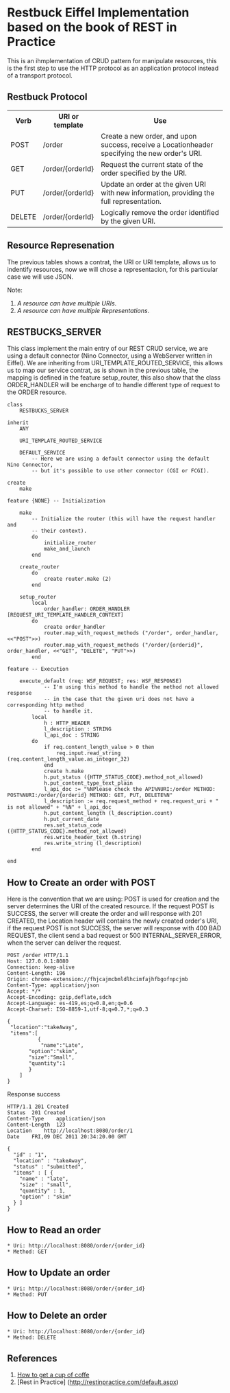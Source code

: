 Restbuck Eiffel Implementation based on the book of REST in Practice
====================================================================
This is an ihmplementation of CRUD pattern for manipulate resources, this is the first step to use
the HTTP protocol as an application protocol instead of a transport protocol.

Restbuck Protocol
-----------------

<table>
<TR><TH>Verb</TH>         <TH>URI or template</TH>     <TH>Use</TH></TR>
<TR><TD>POST</TD>         <TD>/order</TD>              <TD>Create a new order, and upon success, receive a Locationheader specifying the new order's URI.</TD></TR>
<TR><TD>GET</TD>          <TD>/order/{orderId}</TD>    <TD>Request the current state of the order specified by the URI.</TD></TR>
<TR><TD>PUT</TD>          <TD>/order/{orderId}</TD>    <TD>Update an order at the given URI with new information, providing the full representation.</TD></TR>
<TR><TD>DELETE</TD>       <TD>/order/{orderId}</TD>    <TD>Logically remove the order identified by the given URI.</TD></TR>
</table>

Resource Represenation
----------------------
The previous tables shows a contrat, the URI or URI template, allows us to indentify resources, now we will chose a 
representacion, for this particular case we will use JSON.

Note: <br/>
1. *A resource can have multiple URIs*.<br/>
2. *A resource can have multiple Representations*.<br/>

RESTBUCKS_SERVER
----------------
This class implement the main entry of our REST CRUD service, we are using a default connector (Nino Connector, 
using a WebServer written in Eiffel).
We are inheriting from URI_TEMPLATE_ROUTED_SERVICE, this allows us to map our service contrat, as is shown in the previous
table, the mapping is defined in the feature setup_router, this also show that the class ORDER_HANDLER will be encharge
of to handle different type of request to the ORDER resource.


	class
		RESTBUCKS_SERVER
	
	inherit
		ANY
	
		URI_TEMPLATE_ROUTED_SERVICE
	
		DEFAULT_SERVICE
			-- Here we are using a default connector using the default Nino Connector,
			-- but it's possible to use other connector (CGI or FCGI).
	
	create
		make
	
	feature {NONE} -- Initialization
	
		make
			-- Initialize the router (this will have the request handler and 
			-- their context).
			do
				initialize_router
				make_and_launch
			end
	
		create_router
			do
				create router.make (2)
			end
	
		setup_router
			local
				order_handler: ORDER_HANDLER [REQUEST_URI_TEMPLATE_HANDLER_CONTEXT]
			do
				create order_handler
				router.map_with_request_methods ("/order", order_handler, <<"POST">>)
				router.map_with_request_methods ("/order/{orderid}", order_handler, <<"GET", "DELETE", "PUT">>)
			end
	
	feature -- Execution
	
		execute_default (req: WSF_REQUEST; res: WSF_RESPONSE)
				-- I'm using this method to handle the method not allowed response
				-- in the case that the given uri does not have a corresponding http method
				-- to handle it.
			local
				h : HTTP_HEADER
				l_description : STRING
				l_api_doc : STRING
			do
				if req.content_length_value > 0 then
					req.input.read_string (req.content_length_value.as_integer_32)
				end
				create h.make
				h.put_status ({HTTP_STATUS_CODE}.method_not_allowed)
				h.put_content_type_text_plain
				l_api_doc := "%NPlease check the API%NURI:/order METHOD: POST%NURI:/order/{orderid} METHOD: GET, PUT, DELETE%N"
				l_description := req.request_method + req.request_uri + " is not allowed" + "%N" + l_api_doc
				h.put_content_length (l_description.count)
				h.put_current_date
				res.set_status_code ({HTTP_STATUS_CODE}.method_not_allowed)
				res.write_header_text (h.string)
				res.write_string (l_description)
			end
	
	end



How to Create an order with POST
--------------------------------

Here is the convention that we are using: 
POST is used for creation and the server determines the URI of the created resource.
If the request POST is SUCCESS, the server will create the order and will response with
201 CREATED, the Location header will contains the newly created order's URI,
if the request POST is not SUCCESS, the server will response with
400 BAD REQUEST, the client send a bad request or
500 INTERNAL_SERVER_ERROR, when the server can deliver the request.

	POST /order HTTP/1.1
	Host: 127.0.0.1:8080
	Connection: keep-alive
	Content-Length: 196
	Origin: chrome-extension://fhjcajmcbmldlhcimfajhfbgofnpcjmb
	Content-Type: application/json
	Accept: */*
	Accept-Encoding: gzip,deflate,sdch
	Accept-Language: es-419,es;q=0.8,en;q=0.6
	Accept-Charset: ISO-8859-1,utf-8;q=0.7,*;q=0.3
		     
	{
	 "location":"takeAway",
	 "items":[
	          {
	           "name":"Late",
		   "option":"skim",
		   "size":"Small",
		   "quantity":1
		   }
	    ]
	}

Response success

	HTTP/1.1 201 Created
	Status	201 Created
	Content-Type	application/json
	Content-Length	123
	Location	http://localhost:8080/order/1
	Date	FRI,09 DEC 2011 20:34:20.00 GMT
	
	{
	  "id" : "1",
	  "location" : "takeAway",
	  "status" : "submitted",
	  "items" : [ {
	    "name" : "late",
	    "size" : "small",
	    "quantity" : 1,
	    "option" : "skim"
	  } ]
	}


How to Read an order
--------------------
    * Uri: http://localhost:8080/order/{order_id}
    * Method: GET




How to Update an order
----------------------
    * Uri: http://localhost:8080/order/{order_id}
    * Method: PUT


How to Delete an order
----------------------
    * Uri: http://localhost:8080/order/{order_id}
    * Method: DELETE


References
----------
1. [How to get a cup of coffe](http://www.infoq.com/articles/webber-rest-workflow) 
2. [Rest in Practice] (http://restinpractice.com/default.aspx)
